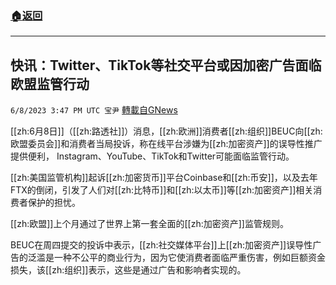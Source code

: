 ###  [:house:返回](README.md)
---


## 快讯：Twitter、TikTok等社交平台或因加密广告面临欧盟监管行动
`6/8/2023 3:47 PM UTC 宝尹` [轉載自GNews](https://gnews.org/articles/1369005)

[[zh:6月8日]]（[[zh:路透社]]）消息，[[zh:欧洲]]消费者[[zh:组织]]BEUC向[[zh:欧盟委员会]]和消费者当局投诉，称在线平台涉嫌为[[zh:加密资产]]的误导性推广提供便利， Instagram、YouTube、TikTok和Twitter可能面临监管行动。

[[zh:美国监管机构]]起诉[[zh:加密货币]]平台Coinbase和[[zh:币安]]，以及去年FTX的倒闭，引发了人们对[[zh:比特币]]和[[zh:以太币]]等[[zh:加密资产]]相关消费者保护的担忧。

[[zh:欧盟]]上个月通过了世界上第一套全面的[[zh:加密资产]]监管规则。

BEUC在周四提交的投诉中表示，[[zh:社交媒体平台]]上[[zh:加密资产]]误导性广告的泛滥是一种不公平的商业行为，因为它使消费者面临严重伤害，例如巨额资金损失，该[[zh:组织]]表示，这些是通过广告和影响者实现的。
